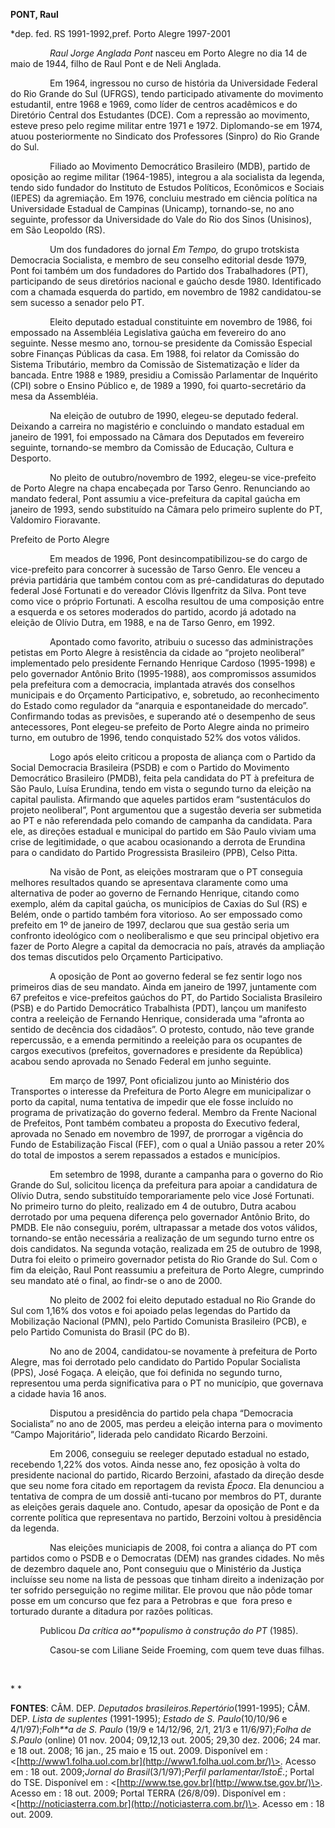**PONT, Raul**

\*dep. fed. RS 1991-1992,pref. Porto Alegre 1997-2001

                *Raul Jorge Anglada Pont* nasceu em Porto Alegre no dia
14 de maio de 1944, filho de Raul Pont e de Neli Anglada.

                Em 1964, ingressou no curso de história da Universidade
Federal do Rio Grande do Sul (UFRGS), tendo participado ativamente do
movimento estudantil, entre 1968 e 1969, como líder de centros
acadêmicos e do Diretório Central dos Estudantes (DCE). Com a repressão
ao movimento, esteve preso pelo regime militar entre 1971 e 1972.
Diplomando-se em 1974, atuou posteriormente no Sindicato dos Professores
(Sinpro) do Rio Grande do Sul.

                Filiado ao Movimento Democrático Brasileiro (MDB),
partido de oposição ao regime militar (1964-1985), integrou a ala
socialista da legenda, tendo sido fundador do Instituto de Estudos
Políticos, Econômicos e Sociais (IEPES) da agremiação. Em 1976, concluiu
mestrado em ciência política na Universidade Estadual de Campinas
(Unicamp), tornando-se, no ano seguinte, professor da Universidade do
Vale do Rio dos Sinos (Unisinos), em São Leopoldo (RS).

                Um dos fundadores do jornal *Em Tempo,* do grupo
trotskista Democracia Socialista, e membro de seu conselho editorial
desde 1979, Pont foi também um dos fundadores do Partido dos
Trabalhadores (PT), participando de seus diretórios nacional e gaúcho
desde 1980. Identificado com a chamada esquerda do partido, em novembro
de 1982 candidatou-se sem sucesso a senador pelo PT.

                Eleito deputado estadual constituinte em novembro de
1986, foi empossado na Assembléia Legislativa gaúcha em fevereiro do ano
seguinte. Nesse mesmo ano, tornou-se presidente da Comissão Especial
sobre Finanças Públicas da casa. Em 1988, foi relator da Comissão do
Sistema Tributário, membro da Comissão de Sistematização e líder da
bancada. Entre 1988 e 1989, presidiu a Comissão Parlamentar de Inquérito
(CPI) sobre o Ensino Público e, de 1989 a 1990, foi quarto-secretário da
mesa da Assembléia.

                Na eleição de outubro de 1990, elegeu-se deputado
federal. Deixando a carreira no magistério e concluindo o mandato
estadual em janeiro de 1991, foi empossado na Câmara dos Deputados em
fevereiro seguinte, tornando-se membro da Comissão de Educação, Cultura
e Desporto.

                No pleito de outubro/novembro de 1992, elegeu-se
vice-prefeito de Porto Alegre na chapa encabeçada por Tarso Genro.
Renunciando ao mandato federal, Pont assumiu a vice-prefeitura da
capital gaúcha em janeiro de 1993, sendo substituído na Câmara pelo
primeiro suplente do PT, Valdomiro Fioravante.

Prefeito de Porto Alegre

                Em meados de 1996, Pont desincompatibilizou-se do cargo
de vice-prefeito para concorrer à sucessão de Tarso Genro. Ele venceu a
prévia partidária que também contou com as pré-candidaturas do deputado
federal José Fortunati e do vereador Clóvis Ilgenfritz da Silva. Pont
teve como vice o próprio Fortunati. A escolha resultou de uma composição
entre a esquerda e os setores moderados do partido, acordo já adotado na
eleição de Olívio Dutra, em 1988, e na de Tarso Genro, em 1992.

                Apontado como favorito, atribuiu o sucesso das
administrações petistas em Porto Alegre à resistência da cidade ao
“projeto neoliberal” implementado pelo presidente Fernando Henrique
Cardoso (1995-1998) e pelo governador Antônio Brito (1995-1988), aos
compromissos assumidos pela prefeitura com a democracia, implantada
através dos conselhos municipais e do Orçamento Participativo, e,
sobretudo, ao reconhecimento do Estado como regulador da “anarquia e
espontaneidade do mercado”. Confirmando todas as previsões, e superando
até o desempenho de seus antecessores, Pont elegeu-se prefeito de Porto
Alegre ainda no primeiro turno, em outubro de 1996, tendo conquistado
52% dos votos válidos.

                Logo após eleito criticou a proposta de aliança com o
Partido da Social Democracia Brasileira (PSDB) e com o Partido do
Movimento Democrático Brasileiro (PMDB), feita pela candidata do PT à
prefeitura de São Paulo, Luísa Erundina, tendo em vista o segundo turno
da eleição na capital paulista. Afirmando que aqueles partidos eram
“sustentáculos do projeto neoliberal”, Pont argumentou que a sugestão
deveria ser submetida ao PT e não referendada pelo comando de campanha
da candidata. Para ele, as direções estadual e municipal do partido em
São Paulo viviam uma crise de legitimidade, o que acabou ocasionando a
derrota de Erundina para o candidato do Partido Progressista Brasileiro
(PPB), Celso Pitta.

                Na visão de Pont, as eleições mostraram que o PT
conseguia melhores resultados quando se apresentava claramente como uma
alternativa de poder ao governo de Fernando Henrique, citando como
exemplo, além da capital gaúcha, os municípios de Caxias do Sul (RS) e
Belém, onde o partido também fora vitorioso. Ao ser empossado como
prefeito em 1º de janeiro de 1997, declarou que sua gestão seria um
confronto ideológico com o neoliberalismo e que seu principal objetivo
era fazer de Porto Alegre a capital da democracia no país, através da
ampliação dos temas discutidos pelo Orçamento Participativo.

                A oposição de Pont ao governo federal se fez sentir logo
nos primeiros dias de seu mandato. Ainda em janeiro de 1997, juntamente
com 67 prefeitos e vice-prefeitos gaúchos do PT, do Partido Socialista
Brasileiro (PSB) e do Partido Democrático Trabalhista (PDT), lançou um
manifesto contra a reeleição de Fernando Henrique, considerada uma
“afronta ao sentido de decência dos cidadãos”. O protesto, contudo, não
teve grande repercussão, e a emenda permitindo a reeleição para os
ocupantes de cargos executivos (prefeitos, governadores e presidente da
República) acabou sendo aprovada no Senado Federal em junho seguinte.

                Em março de 1997, Pont oficializou junto ao Ministério
dos Transportes o interesse da Prefeitura de Porto Alegre em
municipalizar o porto da capital, numa tentativa de impedir que ele
fosse incluído no programa de privatização do governo federal. Membro da
Frente Nacional de Prefeitos, Pont também combateu a proposta do
Executivo federal, aprovada no Senado em novembro de 1997, de prorrogar
a vigência do Fundo de Estabilização Fiscal (FEF), com o qual a União
passou a reter 20% do total de impostos a serem repassados a estados e
municípios.

                Em setembro de 1998, durante a campanha para o governo
do Rio Grande do Sul, solicitou licença da prefeitura para apoiar a
candidatura de Olívio Dutra, sendo substituído temporariamente pelo vice
José Fortunati. No primeiro turno do pleito, realizado em 4 de outubro,
Dutra acabou derrotado por uma pequena diferença pelo governador Antônio
Brito, do PMDB. Ele não conseguiu, porém, ultrapassar a metade dos votos
válidos, tornando-se então necessária a realização de um segundo turno
entre os dois candidatos. Na segunda votação, realizada em 25 de outubro
de 1998, Dutra foi eleito o primeiro governador petista do Rio Grande do
Sul. Com o fim da eleição, Raul Pont reassumiu a prefeitura de Porto
Alegre, cumprindo seu mandato até o final, ao findr-se o ano de 2000.

                No pleito de 2002 foi eleito deputado estadual no Rio
Grande do Sul com 1,16% dos votos e foi apoiado pelas legendas do
Partido da Mobilização Nacional (PMN), pelo Partido Comunista Brasileiro
(PCB), e pelo Partido Comunista do Brasil (PC do B). 

                No ano de 2004, candidatou-se novamente à prefeitura de
Porto Alegre, mas foi derrotado pelo candidato do Partido Popular
Socialista (PPS), José Fogaça. A eleição, que foi definida no segundo
turno, representou uma perda significativa para o PT no município, que
governava a cidade havia 16 anos. 

                Disputou a presidência do partido pela chapa “Democracia
Socialista” no ano de 2005, mas perdeu a eleição interna para o
movimento “Campo Majoritário”, liderada pelo candidato Ricardo Berzoini.

                Em 2006, conseguiu se reeleger deputado estadual no
estado, recebendo 1,22% dos votos. Ainda nesse ano, fez oposição à volta
do presidente nacional do partido, Ricardo Berzoini, afastado da direção
desde que seu nome fora citado em reportagem da revista *Época*. Ela
denunciou a tentativa de compra de um dossiê anti-tucano por membros do
PT, durante as eleições gerais daquele ano. Contudo, apesar da oposição
de Pont e da corrente política que representava no partido, Berzoini
voltou à presidência da legenda. 

                Nas eleições municiapis de 2008, foi contra a aliança do
PT com partidos como o PSDB e o Democratas (DEM) nas grandes cidades. No
mês de dezembro daquele ano, Pont conseguiu que o Ministério da Justiça
incluísse seu nome na lista de pessoas que tinham direito a indenização
por ter sofrido perseguição no regime militar. Ele provou que não pôde
tomar posse em um concurso que fez para a Petrobras e que  fora preso e
torturado durante a ditadura por razões políticas.

            Publicou *Da crítica ao**populismo à construção do PT*
(1985).

                Casou-se com Liliane Seide Froeming, com quem teve duas
filhas.

 

* *

**FONTES**: CÂM. DEP. *Deputados brasileiros.*Repertório**(1991-1995);
CÂM. DEP. *Lista de suplentes* (1991-1995); *Estado de S.
Paulo*(10/10/96 e 4/1/97);*Folh**a de S. Paulo* (19/9 e 14/12/96, 2/1,
21/3 e 11/6/97);*Folha de S.Paulo* (online) 01 nov. 2004; 09,12,13 out.
2005; 29,30 dez. 2006; 24 mar. e 18 out. 2008; 16 jan., 25 maio e 15
out. 2009. Disponível em :
\<[http://www1.folha.uol.com.br](http://www1.folha.uol.com.br/)\>.
Acesso em : 18 out. 2009;*Jornal do Brasil*(3/1/97);*Perfil
parlamentar/IstoÉ*.; Portal do TSE. Disponível em :
\<[http://www.tse.gov.br](http://www.tse.gov.br/)\>. Acesso em : 18 out.
2009; Portal TERRA (26/8/09). Disponível em :
\<[http://noticiasterra.com.br](http://noticiasterra.com.br/)\>. Acesso
em : 18 out. 2009.

 

 

 
